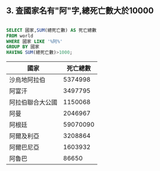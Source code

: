 ## 3. 查國家名有"阿"字,總死亡數大於10000 
```SQL

SELECT 國家,SUM(總死亡數) AS 死亡總數
FROM world 
WHERE 國家 LIKE '%阿%'
GROUP BY 國家
HAVING SUM(總死亡數)>1000;
```
|  國家   |   死亡總數  |
|  -------   |   -------  |
|   沙烏地阿拉伯	 | 5374998
|   阿富汗  |	3497795  |
|  阿拉伯聯合大公國 |	1150068  |
|  阿曼 |	2046967  |
|  阿根廷	 | 59070090  |
|  阿爾及利亞	| 3208864 |
|  阿爾巴尼亞	 | 1603932 |
| 阿魯巴	| 86650 |